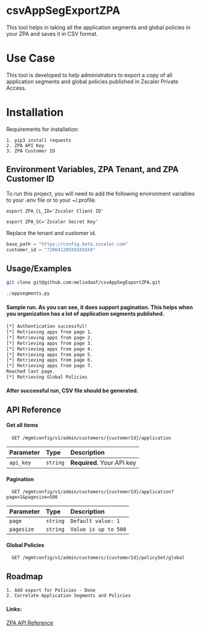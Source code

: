 
# csvAppSegExportZPA

This tool helps in taking all the application segments and global policies in your ZPA and saves it in CSV format.


# Use Case

This tool is developed to help administrators to export a copy of all application segments and global policies published in Zscaler Private Access.

# Installation

Requirements for installation:

    1. pip3 install requests
    2. ZPA API Key
    3. ZPA Customer ID



## Environment Variables, ZPA Tenant, and ZPA Customer ID

To run this project, you will need to add the following environment variables to your .env file or to your ~/.profile.

`export ZPA_CL_ID='Zscaler Client ID'`

`export ZPA_SC='Zscaler Secret Key'`

Replace the tenant and customer id.
```python
base_path = "https://config.beta.zscaler.com"
customer_id = "72064120XXXXXXXXX"
```


## Usage/Examples
```bash
git clone git@github.com:meliodaaf/csvAppSegExportZPA.git
```
```python
./appsegments.py
```
#### Sample run. As you can see, it does support pagination. This helps when you organization has a lot of application segments published.
```bash
[*] Authentication successful!
[*] Retrieving apps from page 1.
[*] Retrieving apps from page 2.
[*] Retrieving apps from page 3.
[*] Retrieving apps from page 4.
[*] Retrieving apps from page 5.
[*] Retrieving apps from page 6.
[*] Retrieving apps from page 7.
Reached last page.
[*] Retrieving Global Policies
```
#### After successful run, CSV file should be generated.
## API Reference

#### Get all items

```http
  GET /mgmtconfig/v1/admin/customers/{customerId}/application
```

| Parameter | Type     | Description                |
| :-------- | :------- | :------------------------- |
| `api_key` | `string` | **Required**. Your API key |

#### Pagination

```http
  GET /mgmtconfig/v1/admin/customers/{customerId}/application?page=1&pagesize=500
```

| Parameter | Type     | Description                       |
| :-------- | :------- | :-------------------------------- |
| `page`      | `string` | `Default value: 1`              |
| `pagesize` | `string` | `Value is up to 500`             |

#### Global Policies
```http
  GET /mgmtconfig/v1/admin/customers/{customerId}/policySet/global
```


## Roadmap

    1. Add export for Policies - Done
    2. Correlate Application Segments and Policies

#### Links:

[ZPA API Reference](https://help.zscaler.com/zpa/application-segment-use-cases)

